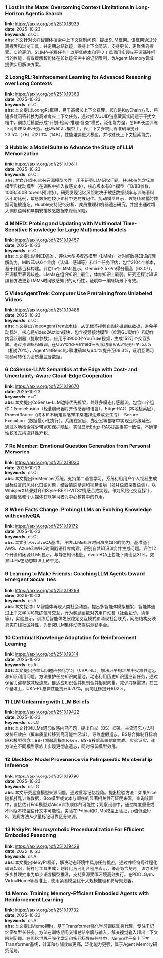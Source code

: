 ### 1 Lost in the Maze: Overcoming Context Limitations in Long-Horizon Agentic Search  
**link**: https://arxiv.org/pdf/2510.18939  
**date**: 2025-10-23  
**keywords**: cs.CL  
**abs**: 本文针对长程智能体搜索中上下文限制问题，提出SLIM框架。该框架通过分离搜索和浏览工具，并定期总结轨迹，保持上下文简洁，支持更长、更聚焦的搜索。实验表明，SLIM在长程任务上以更低成本和更少工具调用实现与开源基线相当的性能，有效缓解智能体在长轨迹任务中的记忆限制，为Agent Memory领域提供实用解决方案。  

### 2 LoongRL:Reinforcement Learning for Advanced Reasoning over Long Contexts  
**link**: https://arxiv.org/pdf/2510.19363  
**date**: 2025-10-23  
**keywords**: cs.CL  
**abs**: 本文提出LoongRL框架，用于高级长上下文推理。核心是KeyChain方法，将短多跳问答转换为高难度长上下文任务，通过插入UUID链隐藏真实问题于干扰文档中。训练后模型形成“计划-检索-推理-复查”模式，泛化能力强，在16K长度训练下可处理128K任务。在Qwen2.5模型上，长上下文多跳问答准确率提升23.5%（7B）和21.1%（14B），性能媲美更大模型，并改进长上下文检索能力。  

### 3 Hubble: a Model Suite to Advance the Study of LLM Memorization  
**link**: https://arxiv.org/pdf/2510.19811  
**date**: 2025-10-23  
**keywords**: cs.CL  
**abs**: 本文介绍Hubble开源模型套件，用于研究LLM记忆问题。Hubble包含标准模型和扰动模型（在训练中插入敏感文本），核心版本有8个模型（1B/8B参数，100B/500B tokens预训练）。研究发现记忆风险取决于敏感数据频率与训练语料大小的比例，敏感数据在较小语料中更易被记住。扰动模型显示，未持续暴露的数据可能被遗忘。Hubble支持记忆分析、成员推理和机器遗忘研究，并提出通过增大训练语料和早期安排敏感数据来降低风险。  

### 4 MINED: Probing and Updating with Multimodal Time-Sensitive Knowledge for Large Multimodal Models  
**link**: https://arxiv.org/pdf/2510.19457  
**date**: 2025-10-23  
**keywords**: cs.CL  
**abs**: 本文提出MINED基准，评估大型多模态模型（LMMs）对时间敏感知识的理解能力。MINED从6个维度（认知、感知等）和11个任务评估，包含2104个样本，基于维基百科构建。评估15个LMMs显示，Gemini-2.5-Pro得分最高（63.07），开源模型表现较差。LMMs在组织知识上最佳，体育知识上最弱。研究还探讨知识编辑方法更新LMMs时间敏感知识的可行性，证明单一编辑场景下有效。  

### 5 VideoAgentTrek: Computer Use Pretraining from Unlabeled Videos  
**link**: https://arxiv.org/pdf/2510.19488  
**date**: 2025-10-23  
**keywords**: cs.CL  
**abs**: 本文提出VideoAgentTrek流水线，从无标签视频自动挖掘训练数据，避免手动标注。核心是Video2Action模块，包含视频接地模型（检测GUI动作）和动作内容识别器（提取参数）。应用于39000个YouTube视频，生成152万个交互步骤。通过预训练和微调，在OSWorld-Verified任务成功率从9.3%提升至15.8%（相对70%），AgentNetBench步骤准确率从64.1%提升至69.3%，证明互联网视频可转化为高质量监督数据。  

### 6 CoSense-LLM: Semantics at the Edge with Cost- and Uncertainty-Aware Cloud-Edge Cooperation  
**link**: https://arxiv.org/pdf/2510.19670  
**date**: 2025-10-23  
**keywords**: cs.CL  
**abs**: 本文提出CoSense-LLM边缘优先框架，处理多模态传感器流。包含四个组件：SenseFusion（轻量编码器对齐传感器和语言）、Edge-RAG（本地检索层）、PromptRouter（成本和不确定性感知策略选择边缘或云生成）、Secure Execution（数据最小化执行）。系统在家庭、办公室等部署中实现亚秒级延迟，通过本地检索减少带宽和保护隐私。实验显示Edge-RAG提高事实一致性，不确定性校准支持选择性弃权。  

### 7 Re:Member: Emotional Question Generation from Personal Memories  
**link**: https://arxiv.org/pdf/2510.19030  
**date**: 2025-10-23  
**keywords**: cs.CL  
**abs**: 本文提出Re:Member系统，支持第二语言学习。系统利用用户个人视频生成目标语言的风格化口语问题，结合情感基调和视觉语境（如耳语或深夜语调），以WhisperX转录对齐和Style-BERT-VITS2情感合成实现。作为风格化交互探针，强调情感和个人媒体在以学习者为中心教育中的作用。  

### 8 When Facts Change: Probing LLMs on Evolving Knowledge with evolveQA  
**link**: https://arxiv.org/pdf/2510.19172  
**date**: 2025-10-23  
**keywords**: cs.CL  
**abs**: 本文引入evolveQA基准，评估LLMs处理时间演变知识的能力。基准基于AWS、Azure和WHO时间戳语料库构建，识别自然知识演变并生成问题。评估12个开源和闭源LLMs显示，与静态知识相比，evolveQA上性能下降高达31%，突显LLMs在动态知识上的不足。  

### 9 Learning to Make Friends: Coaching LLM Agents toward Emergent Social Ties  
**link**: https://arxiv.org/pdf/2510.19299  
**date**: 2025-10-23  
**keywords**: cs.AI  
**abs**: 本文探讨LLM智能体再现人类社会动态。提出多智能体模拟框架，智能体通过上下文学习和教练信号交互，行为奖励函数对齐用户动机（社会互动、协作等）。实验显示，训练后智能体发展稳定交互模式和涌现社会联系，网络结构反映真实在线社区特性，为研究LLM集体动态提供测试平台。  

### 10 Continual Knowledge Adaptation for Reinforcement Learning  
**link**: https://arxiv.org/pdf/2510.19314  
**date**: 2025-10-23  
**keywords**: cs.AI  
**abs**: 本文提出持续知识适应强化学习（CKA-RL），解决非平稳环境中灾难性遗忘和知识利用问题。方法维护任务知识向量池，动态利用历史知识适应新任务，通过保留关键参数减轻遗忘。自适应知识合并机制合并相似向量，减少内存需求。在三个基准上，CKA-RL总体性能提升4.20%，前向迁移提升8.02%。  

### 11 LLM Unlearning with LLM Beliefs  
**link**: https://arxiv.org/pdf/2510.19422  
**date**: 2025-10-23  
**keywords**: cs.LG  
**abs**: 本文针对LLMs遗忘敏感内容问题，提出自举（BS）框架。主流遗忘方法引发挤压效应（概率质量转移到高可能性区域），导致虚假遗忘。BS联合抑制目标响应和模型信念：BS-T减弱高概率token，BS-S移除高置信度生成。实验证实，该方法在不同模型家族上实现更彻底遗忘，同时保留模型效用。  

### 12 Blackbox Model Provenance via Palimpsestic Membership Inference  
**link**: https://arxiv.org/pdf/2510.19796  
**date**: 2025-10-23  
**keywords**: cs.LG  
**abs**: 本文研究黑盒模型来源问题，通过重写记忆视角。提出检验方法：如果Alice随机打乱训练数据，Bob模型或文本与顺序的显著相关性可证明来源。查询设置中，直接估计Bob模型对Alice训练顺序的可能性；观察设置中，通过跨度重叠或不同版本模型估计文本可能性。实验在Pythia和OLMo模型上验证，p值低至1e-8，观察方法从少量标记可靠区分来源。  

### 13 NeSyPr: Neurosymbolic Proceduralization For Efficient Embodied Reasoning  
**link**: https://arxiv.org/pdf/2510.19429  
**date**: 2025-10-23  
**keywords**: cs.AI  
**abs**: 本文提出NeSyPr框架，解决动态环境中具身任务挑战。通过神经符号过程化编译知识，将符号工具生成计划转化为可组合程序表示，编码隐含规则。该方法将多步推理抽象为单步语言模型推理，支持资源受限环境高效执行。在PDDLGym、VirtualHome等基准上，使用紧凑模型优于大规模推理和符号规划器。  

### 14 Memo: Training Memory-Efficient Embodied Agents with Reinforcement Learning  
**link**: https://arxiv.org/pdf/2510.19732  
**date**: 2025-10-23  
**keywords**: cs.AI  
**abs**: 本文提出Memo架构，基于Transformer强化学习训练具身代理，专注于记忆密集型长任务。方法在训练期间交错总结令牌与输入，解决视觉输入超出上下文限制问题。在网格世界元强化学习和多目标导航任务中，Memo优于全上下文Transformer基线，计算和存储效率更高，泛化能力更强，属于Agent Memory研究范畴。